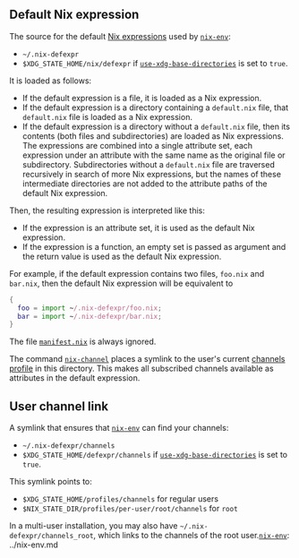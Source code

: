 ## Default Nix expression

The source for the default [Nix expressions](@docroot@/language/index.md) used by [`nix-env`]:

- `~/.nix-defexpr`
- `$XDG_STATE_HOME/nix/defexpr` if [`use-xdg-base-directories`] is set to `true`.

It is loaded as follows:

- If the default expression is a file, it is loaded as a Nix expression.
- If the default expression is a directory containing a `default.nix` file, that `default.nix` file is loaded as a Nix expression.
- If the default expression is a directory without a `default.nix` file, then its contents (both files and subdirectories) are loaded as Nix expressions.
  The expressions are combined into a single attribute set, each expression under an attribute with the same name as the original file or subdirectory.
  Subdirectories without a `default.nix` file are traversed recursively in search of more Nix expressions, but the names of these intermediate directories are not added to the attribute paths of the default Nix expression.

Then, the resulting expression is interpreted like this:

- If the expression is an attribute set, it is used as the default Nix expression.
- If the expression is a function, an empty set is passed as argument and the return value is used as the default Nix expression.


For example, if the default expression contains two files, `foo.nix` and `bar.nix`, then the default Nix expression will be equivalent to

```nix
{
  foo = import ~/.nix-defexpr/foo.nix;
  bar = import ~/.nix-defexpr/bar.nix;
}
```

The file [`manifest.nix`](@docroot@/command-ref/files/user-profiles.md#manifest.nix) is always ignored.

The command [`nix-channel`] places a symlink to the user's current [channels profile](@docroot@/command-ref/files/channels.md) in this directory.
This makes all subscribed channels available as attributes in the default expression.

## User channel link

A symlink that ensures that [`nix-env`] can find your channels:

- `~/.nix-defexpr/channels`
- `$XDG_STATE_HOME/defexpr/channels` if [`use-xdg-base-directories`] is set to `true`.

This symlink points to:

- `$XDG_STATE_HOME/profiles/channels` for regular users
- `$NIX_STATE_DIR/profiles/per-user/root/channels` for `root`

In a multi-user installation, you may also have `~/.nix-defexpr/channels_root`, which links to the channels of the root user.[`nix-env`]: ../nix-env.md

[`nix-env`]: @docroot@/command-ref/nix-env.md
[`nix-channel`]: @docroot@/command-ref/nix-channel.md
[`use-xdg-base-directories`]: @docroot@/command-ref/conf-file.md#conf-use-xdg-base-directories
